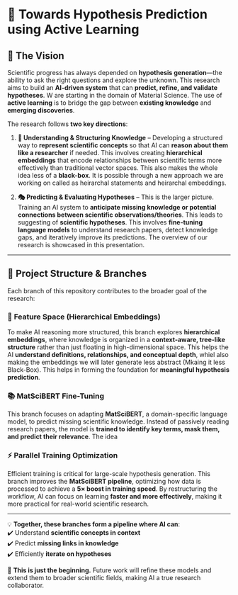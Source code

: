 # 🚀 Towards Hypothesis Prediction using Active Learning  

## 🧠 **The Vision**  

Scientific progress has always depended on **hypothesis generation**—the ability to ask the right questions and explore the unknown. This research aims to build an **AI-driven system** that can **predict, refine, and validate hypotheses**. W are starting in the domain of Material Science. The use of **active learning** is to bridge the gap between **existing knowledge** and **emerging discoveries**.

The research follows **two key directions**:  

1. **🧩 Understanding & Structuring Knowledge** – Developing a structured way to **represent scientific concepts** so that AI can **reason about them like a researcher** if needed. This involves creating **hierarchical embeddings** that encode relationships between scientific terms more effectively than traditional vector spaces. This also makes the whole idea less of a **black-box**. It is possible through a new approach we are working on called as heirarchal statements and heirarchal embeddings.  

2. **🎭 Predicting & Evaluating Hypotheses** – This is the larger picture. Training an AI system to **anticipate missing knowledge or potential connections between scientific observations/theories**. This leads to suggesting of **scientific hypotheses**. This involves **fine-tuning language models** to understand research papers, detect knowledge gaps, and iteratively improve its predictions. The overview of our research is showcased in this presentation.  

---

## 🔀 **Project Structure & Branches**  

Each branch of this repository contributes to the broader goal of the research:  

### 🌳 **Feature Space (Hierarchical Embeddings)**  
To make AI reasoning more structured, this branch explores **hierarchical embeddings**, where knowledge is organized in a **context-aware, tree-like structure** rather than just floating in high-dimensional space. This helps the AI **understand definitions, relationships, and conceptual depth**, whiel also making the embeddings we will later generate less abstract (Mkaing it less Black-Box). This helps in forming the foundation for **meaningful hypothesis prediction**.  

### 📚 **MatSciBERT Fine-Tuning**  
This branch focuses on adapting **MatSciBERT**, a domain-specific language model, to predict missing scientific knowledge. Instead of passively reading research papers, the model is **trained to identify key terms, mask them, and predict their relevance**.   The idea

### ⚡ **Parallel Training Optimization**  
Efficient training is critical for large-scale hypothesis generation. This branch improves the **MatSciBERT pipeline**, optimizing how data is processed to achieve a **5× boost in training speed**. By restructuring the workflow, AI can focus on learning **faster and more effectively**, making it more practical for real-world scientific research.  

---

💡 **Together, these branches form a pipeline where AI can**:  
✔️ Understand **scientific concepts in context**  
✔️ Predict **missing links in knowledge**  
✔️ Efficiently **iterate on hypotheses**  

🚀 **This is just the beginning.** Future work will refine these models and extend them to broader scientific fields, making AI a true research collaborator.
